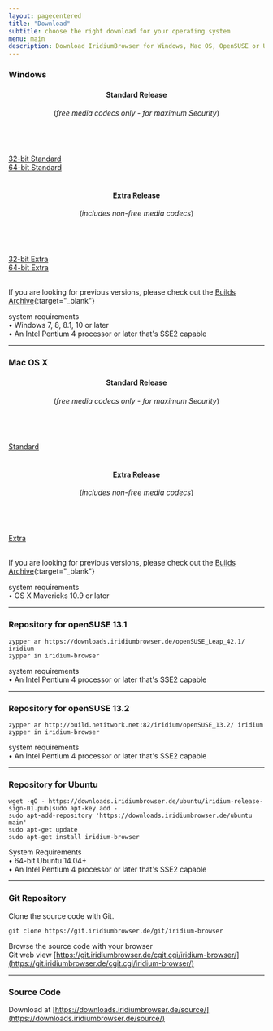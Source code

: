 ```yaml
---
layout: pagecentered
title: "Download"
subtitle: choose the right download for your operating system
menu: main
description: Download IridiumBrowser for Windows, Mac OS, OpenSUSE or Ubuntu
---
```

<div class="icon fa-windows" style="margin-top:0.7em;"></div>

### Windows ###

<div class="row">
	<div class="12u$">
	<header>
		<h4 style="margin-top:1.5em;">Standard Release</h4>
		<p>(<em>free media codecs only - for maximum Security</em>)</p>
	</header>
	</div>
	<div class="3u 2u(medium) not-small">&nbsp;</div>
	<div class="3u 4u(medium) 12u$(small) align-center"><a class="button small fit download icon fa-download" href="https://downloads.iridiumbrowser.de/windows/51.1.0/iridiumbrowser-51.1.0-x86.msi" title="download 32-bit Standard Release">32-bit Standard</a></div>
	<div class="3u 4u(medium) 12u$(small) align-center"><a class="button small fit download icon fa-download" href="https://downloads.iridiumbrowser.de/windows/51.1.0/iridiumbrowser-51.1.0-x64.msi" title="download 64-bit Standard Release">64-bit Standard</a></div>
	<div class="3u 2u(medium) not-small">&nbsp;</div>
</div>
<div class="row">
	<div class="12u$">
	<header>
		<h4 style="margin-top:1.5em;">Extra Release</h4>
		<p>(<em>includes non-free media codecs</em>)</p>
	</header>
	</div>
	<div class="3u 2u(medium) not-small">&nbsp;</div>
	<div class="3u 4u(medium) 12u$(small) align-center"><a class="button small fit download icon fa-download" href="https://downloads.iridiumbrowser.de/windows/51.1.0/iridiumbrowser-51.1.0-extra-x86.msi" title="download 32-bit Extra Release">32-bit Extra</a></div>
	<div class="3u 4u(medium) 12u$(small) align-center"><a class="button small fit download icon fa-download" href="https://downloads.iridiumbrowser.de/windows/51.1.0/iridiumbrowser-51.1.0-extra-x64.msi" title="download 64-bit Extra Release">64-bit Extra</a></div>
	<div class="3u 2u(medium) not-small">&nbsp;</div>
</div>
     
If you are looking for previous versions, please check out the [Builds Archive](https://downloads.iridiumbrowser.de/windows/){:target="_blank"}

system requirements     
&#8226; Windows 7, 8, 8.1, 10 or later     
&#8226; An Intel Pentium 4 processor or later that's SSE2 capable     
  
---  

<div class="icon fa-apple" style="margin-top:1em;"></div>
  
### Mac OS X ###

<div class="row">
	<div class="12u$">
	<header>
		<h4 style="margin-top:1.5em;">Standard Release</h4>
		<p>(<em>free media codecs only - for maximum Security</em>)</p>
	</header>
	</div>
	<div class="4u 2u(medium) not-small">&nbsp;</div>
	<div class="4u 4u(medium) 12u$(small) align-center"><a class="button small fit download icon fa-download" href="https://downloads.iridiumbrowser.de/macosx/51.1.0/iridium_browser_51.1.0_osx_x64.dmg" title="download Standard Release">Standard</a></div>
	<div class="4u 2u(medium) not-small">&nbsp;</div>
</div>

<div class="row">
	<div class="12u$">
	<header>
		<h4 style="margin-top:1.5em;">Extra Release</h4>
		<p>(<em>includes non-free media codecs</em>)</p>
	</header>
	</div>
	<div class="4u 2u(medium) not-small">&nbsp;</div>
	<div class="4u 4u(medium) 12u$(small) align-center"><a class="button small fit download icon fa-download" href="https://downloads.iridiumbrowser.de/macosx/51.1.0/iridium_browser_extra_51.1.0_osx_x64.dmg" title="download Extra Release">Extra</a></div>
	<div class="4u 2u(medium) not-small">&nbsp;</div>
</div>
     
If you are looking for previous versions, please check out the [Builds Archive](https://downloads.iridiumbrowser.de/macosx/){:target="_blank"}
  
system requirements     
&#8226; OS X Mavericks 10.9 or later     
   
---  
  
<div class="icon fa-database" style="margin-top:1em;"></div>
 
### Repository for openSUSE 13.1 #

	zypper ar https://downloads.iridiumbrowser.de/openSUSE_Leap_42.1/ iridium  
	zypper in iridium-browser
     
system requirements     
&#8226; An Intel Pentium 4 processor or later that's SSE2 capable     
     
---  
  
 <div class="icon fa-database" style="margin-top:1em;"></div>
 
### Repository for openSUSE 13.2 ###


	zypper ar http://build.netitwork.net:82/iridium/openSUSE_13.2/ iridium  
	zypper in iridium-browser
    
system requirements     
&#8226; An Intel Pentium 4 processor or later that's SSE2 capable     
     
---  
  
<div class="icon fa-linux" style="margin-top:1em;"></div> 

### Repository for Ubuntu ###

    wget -qO - https://downloads.iridiumbrowser.de/ubuntu/iridium-release-sign-01.pub|sudo apt-key add -
    sudo apt-add-repository 'https://downloads.iridiumbrowser.de/ubuntu main'
    sudo apt-get update
    sudo apt-get install iridium-browser
     
System Requirements     
&#8226; 64-bit Ubuntu 14.04+     
&#8226; An Intel Pentium 4 processor or later that's SSE2 capable     
     
---  
  
<div class="icon fa-github" style="margin-top:1em;"></div>

### Git Repository ###
Clone the source code with Git.

    git clone https://git.iridiumbrowser.de/git/iridium-browser  

Browse the source code with your browser  
Git web view [https://git.iridiumbrowser.de/cgit.cgi/iridium-browser/](https://git.iridiumbrowser.de/cgit.cgi/iridium-browser/)
  
---  
  
<div class="icon fa-code" style="margin-top:1em;"></div>
  
### Source Code ###
Download at [https://downloads.iridiumbrowser.de/source/](https://downloads.iridiumbrowser.de/source/)
